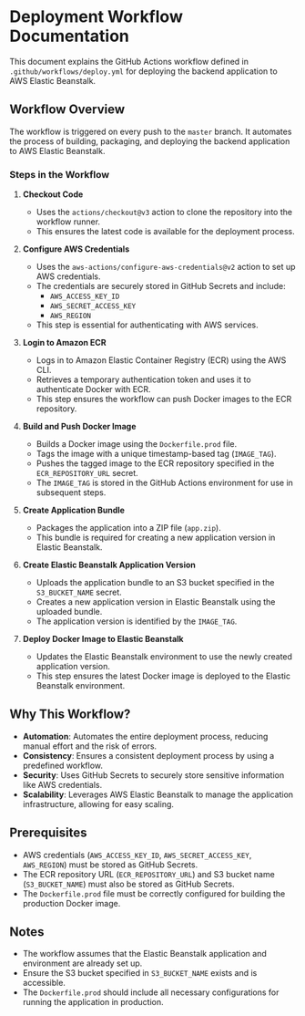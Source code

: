 # Deployment Workflow Documentation

This document explains the GitHub Actions workflow defined in `.github/workflows/deploy.yml` for deploying the backend application to AWS Elastic Beanstalk.

## Workflow Overview

The workflow is triggered on every push to the `master` branch. It automates the process of building, packaging, and deploying the backend application to AWS Elastic Beanstalk.

### Steps in the Workflow

1. **Checkout Code**
   - Uses the `actions/checkout@v3` action to clone the repository into the workflow runner.
   - This ensures the latest code is available for the deployment process.

2. **Configure AWS Credentials**
   - Uses the `aws-actions/configure-aws-credentials@v2` action to set up AWS credentials.
   - The credentials are securely stored in GitHub Secrets and include:
     - `AWS_ACCESS_KEY_ID`
     - `AWS_SECRET_ACCESS_KEY`
     - `AWS_REGION`
   - This step is essential for authenticating with AWS services.

3. **Login to Amazon ECR**
   - Logs in to Amazon Elastic Container Registry (ECR) using the AWS CLI.
   - Retrieves a temporary authentication token and uses it to authenticate Docker with ECR.
   - This step ensures the workflow can push Docker images to the ECR repository.

4. **Build and Push Docker Image**
   - Builds a Docker image using the `Dockerfile.prod` file.
   - Tags the image with a unique timestamp-based tag (`IMAGE_TAG`).
   - Pushes the tagged image to the ECR repository specified in the `ECR_REPOSITORY_URL` secret.
   - The `IMAGE_TAG` is stored in the GitHub Actions environment for use in subsequent steps.

5. **Create Application Bundle**
   - Packages the application into a ZIP file (`app.zip`).
   - This bundle is required for creating a new application version in Elastic Beanstalk.

6. **Create Elastic Beanstalk Application Version**
   - Uploads the application bundle to an S3 bucket specified in the `S3_BUCKET_NAME` secret.
   - Creates a new application version in Elastic Beanstalk using the uploaded bundle.
   - The application version is identified by the `IMAGE_TAG`.

7. **Deploy Docker Image to Elastic Beanstalk**
   - Updates the Elastic Beanstalk environment to use the newly created application version.
   - This step ensures the latest Docker image is deployed to the Elastic Beanstalk environment.

## Why This Workflow?

- **Automation**: Automates the entire deployment process, reducing manual effort and the risk of errors.
- **Consistency**: Ensures a consistent deployment process by using a predefined workflow.
- **Security**: Uses GitHub Secrets to securely store sensitive information like AWS credentials.
- **Scalability**: Leverages AWS Elastic Beanstalk to manage the application infrastructure, allowing for easy scaling.

## Prerequisites

- AWS credentials (`AWS_ACCESS_KEY_ID`, `AWS_SECRET_ACCESS_KEY`, `AWS_REGION`) must be stored as GitHub Secrets.
- The ECR repository URL (`ECR_REPOSITORY_URL`) and S3 bucket name (`S3_BUCKET_NAME`) must also be stored as GitHub Secrets.
- The `Dockerfile.prod` file must be correctly configured for building the production Docker image.

## Notes

- The workflow assumes that the Elastic Beanstalk application and environment are already set up.
- Ensure the S3 bucket specified in `S3_BUCKET_NAME` exists and is accessible.
- The `Dockerfile.prod` should include all necessary configurations for running the application in production.